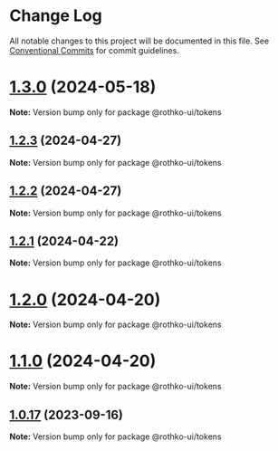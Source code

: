 # Change Log

All notable changes to this project will be documented in this file.
See [Conventional Commits](https://conventionalcommits.org) for commit guidelines.

# [1.3.0](https://github.com/luxo-ai/rothko-ui/compare/@rothko-ui/tokens@1.2.3...@rothko-ui/tokens@1.3.0) (2024-05-18)

**Note:** Version bump only for package @rothko-ui/tokens

## [1.2.3](https://github.com/luxo-ai/rothko-ui/compare/@rothko-ui/tokens@1.2.2...@rothko-ui/tokens@1.2.3) (2024-04-27)

**Note:** Version bump only for package @rothko-ui/tokens

## [1.2.2](https://github.com/luxo-ai/rothko-ui/compare/@rothko-ui/tokens@1.2.1...@rothko-ui/tokens@1.2.2) (2024-04-27)

**Note:** Version bump only for package @rothko-ui/tokens

## [1.2.1](https://github.com/luxo-ai/rothko-ui/compare/@rothko-ui/tokens@1.2.0...@rothko-ui/tokens@1.2.1) (2024-04-22)

**Note:** Version bump only for package @rothko-ui/tokens

# [1.2.0](https://github.com/luxo-ai/rothko-ui/compare/@rothko-ui/tokens@1.0.17...@rothko-ui/tokens@1.2.0) (2024-04-20)

**Note:** Version bump only for package @rothko-ui/tokens

# [1.1.0](https://github.com/luxo-ai/rothko-ui/compare/@rothko-ui/tokens@1.0.17...@rothko-ui/tokens@1.1.0) (2024-04-20)

**Note:** Version bump only for package @rothko-ui/tokens

## [1.0.17](https://github.com/luxo-ai/rothko-ui/compare/@rothko-ui/tokens@1.0.16...@rothko-ui/tokens@1.0.17) (2023-09-16)

**Note:** Version bump only for package @rothko-ui/tokens
